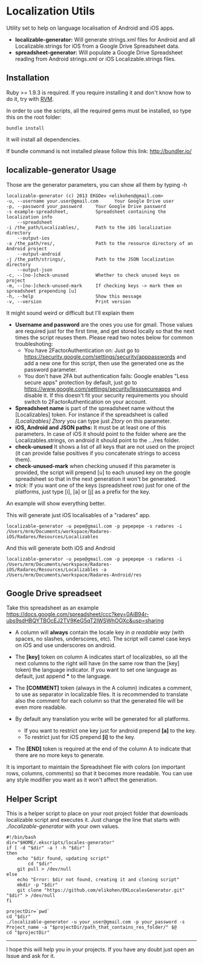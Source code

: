 Localization Utils
==================
Utility set to help on language localisation of Android and iOS apps.

* **localizable-generator:** Will generate strings.xml files for Android and all Localizable.strings for iOS from a Google Drive Spreadsheet data.
* **spreadsheet-generator:** Will populate a Google Drive Spreadsheet reading from Android strings.xml or iOS Localizable.strings files.

Installation
------------
Ruby >= 1.9.3 is required. If you require installing it and don't know how to do it, try with [RVM](https://rvm.io/rvm/install/).

In order to use the scripts, all the required gems must be installed, so type this on the root folder:

	bundle install

It will install all dependencies.

If bundle command is not installed please follow this link: http://bundler.io/

localizable-generator Usage
---------------------------

Those are the generator parameters, you can show all them by typing -h

    localizable-generator (c) 2013 EKGDev <elikohen@gmail.com>
    -u, --username your.user@gmail.com		Your Google Drive user
    -p, --password your_password     Your Google Drive password
    -s example-spreadsheet,          Spreadsheet containing the localization info
        --spreadsheet
    -i /the_path/Localizables/,      Path to the iOS localization directory
        --output-ios
    -a /the_path/res/,               Path to the resource directory of an Android project
        --output-android
    -j /the_path/strings/,           Path to the JSON localization directory
        --output-json
    -c, --[no-]check-unused          Whether to check unused keys on project
    -m, --[no-]check-unused-mark     If checking keys -> mark them on spreadsheet prepending [u]
    -h, --help                       Show this message
    -v, --version                    Print version

It might sound weird or difficult but I'll explain them

- **Username and password** are the ones you use for gmail. Those values are required just for the first time, and get stored locally so that the next times the script reuses them. Please read two notes below for common troubleshoting:
	- You have 2FactorAuthentication on: Just go to <https://security.google.com/settings/security/apppasswords> and add a new one for this script, then use the generated one as the password parameter.
	- You don't have 2FA but authentication fails: Google enables "Less secure apps" protection by default, just go to <https://www.google.com/settings/security/lesssecureapps> and disable it. If this doesn't fit your security requirements you should switch to 2FactorAuthentication on your account.
- **Spreadsheet name** is part of the spreadsheet name without the [Localizables] token. For instance if the spreadsheet is called *[Localizables] Ztory* you can type just *Ztory* on this parameter.
- **iOS, Android and JSON paths:** It must be at least one of this parameters. In case of iOS it should point to the folder where are the Localizables.strings, on android it should point to the .../res folder.
- **check-unused** It shows a list of all keys that are not used on the project (it can provide false positives if you concatenate strings to access them).
- **check-unused-mark** when checking unused if this parameter is provided, the script will prepend [u] to each unused key on the google spreadsheet so that in the next generation it won't be generated.
- *trick:* If you want one of the keys (spreadsheet row) just for one of the platforms, just type [i], [a] or [j] as a prefix for the key.

An example will show everything better. 

This will generate just iOS localisables of a "radares" app.

	localizable-generator -u pepe@gmail.com -p pepepepe -s radares -i /Users/mrm/Documents/workspace/Radares-iOS/Radares/Resources/Localizables

And this will generate both iOS and Android

	localizable-generator -u pepe@gmail.com -p pepepepe -s radares -i /Users/mrm/Documents/workspace/Radares-iOS/Radares/Resources/Localizables -a /Users/mrm/Documents/workspace/Radares-Android/res


Google Drive spreadseet
----------------------------------

Take this spreadsheet as an example <https://docs.google.com/spreadsheet/ccc?key=0AiB94r-ubs9sdHBQYTBOcEJ2TV9KeG5qT2lWSWhOOXc&usp=sharing>

* A column will **always** contain the locale key *in a readable way* (with spaces, no slashes, underscores, etc). The script will camel case keys on iOS and use underscores on android.

* The **[key]** token on column A indicates start of localizables, so all the next columns to the right will have (in the same row than the [key] token) the language indicator. If you want to set one language as default, just append **\*** to the language.

* The **[COMMENT]** token (always in the A column) indicates a comment, to use as separator in localizable files. It is recommended to translate also the comment for each column so that the generated file will be even more readable.

* By default any translation you write will be generated for all platforms.
	* If you want to restrict one key just for android prepend **[a]** to the key.
	* To restrict just for iOS prepend **[i]** to the key.
* The **[END]** token is required at the end of the column A to indicate that there are no more keys to generate.

It is important to maintain the Spreadsheet file with colors (on important rows, columns, comments) so that it becomes more readable. You can use any style modifier you want as it won't affect the generation.



Helper Script
----------------------------------
This is a helper script to place on your root project folder that downloads localizable script and executes it. Just change the line that starts with *./localizable-generator* with your own values.

	#!/bin/bash
	dir="$HOME/.ekscripts/locales-generator"
	if [ -d "$dir" -a ! -h "$dir" ]
	then
   		echo "$dir found, updating script"
	       	cd "$dir"
   		git pull > /dev/null
	else
   		echo "Error: $dir not found, creating it and cloning script"
   		mkdir -p "$dir"
   		git clone "https://github.com/elikohen/EKLocalesGenerator.git" "$dir" > /dev/null
	fi

	projectDir=`pwd`
	cd "$dir"
	./localizable-generator -u your_user@gmail.com -p your_password -s Project_name -a "$projectDir/path_that_contains_res_folder/" $@
	cd "$projectDir"


- - -

I hope this will help you in your projects. If you have any doubt just open an Issue and ask for it. 

